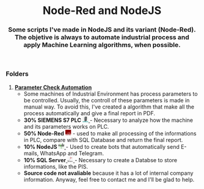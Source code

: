 <h1 align="center">Node-Red and NodeJS </h1>
<h3 align="center">Some scripts I've made in NodeJS and its variant (Node-Red). The objetive is always to automate industrial process and apply Machine Learning algorithms, when possible.</h3>

<br />
<h3 align="left">Folders</h3>


1. <a href="https://github.com/VinicioAM/NodeJS_and_Node-Red/tree/main/Parameter%20Check%20Automation" target="_blank" rel="noreferrer"> **Parameter Check Automation**</a>
    * Some machines of Industrial Environment has process parameters to be controlled. Usually, the controll of these parameters is made in manual way. To avoid this, I've created a algorithm that make all the process automatically and give a final report in PDF.
    * **30% SIEMENS S7 PLC** <a href="https://www.siemens.com/global/en.html" target="_blank" rel="noreferrer"> <img src="./imgs/s7plc.PNG" alt="S7" width="15" height="15"/> </a>  - Necessary to analyze how the machine and its parameters works on PLC.
    * **50% Node-Red** <a href="https://nodered.org/" target="_blank" rel="noreferrer"> <img src="./imgs/nodered.PNG" alt="Node-Red" width="15" height="15"/></a>  - used to make all processing of the informations in PLC, compare with SQL Database and return the final report.
    * **10% NodeJS** <a href="https://nodejs.org/en/" target="_blank" rel="noreferrer"> <img src="./imgs/nodejs.PNG" alt="NodeJS" width="15" height="15"/> </a> - Used to create bots that automatically send E-mails, WhatsApp and Telegram.
    * **10% SQL Server**<a href="https://www.microsoft.com/en-us/sql-server/sql-server-downloads" target="_blank" rel="noreferrer"> <img src="./imgs/sqlserver.PNG" alt="SQL Server" width="15" height="15"/> </a> - Necessary to create a Databse to store informations, like the PIS.
    * **Source code not avaliable** because it has a lot of internal company information. Anyway, feel free to contact me and I'll be glad to help.
<br />